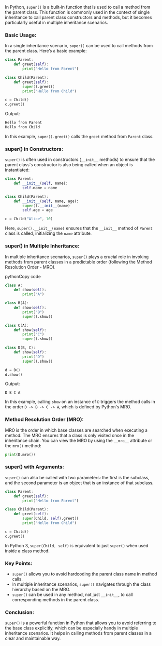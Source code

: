 
In Python, `super()` is a built-in function that is used to call a method from the parent class. This function is commonly used in the context of single inheritance to call parent class constructors and methods, but it becomes particularly useful in multiple inheritance scenarios.

### Basic Usage:

In a single inheritance scenario, `super()` can be used to call methods from the parent class. Here’s a basic example:


```python
class Parent:
    def greet(self):
        print("Hello from Parent")

class Child(Parent):
    def greet(self):
        super().greet()
        print("Hello from Child")

c = Child()
c.greet()
```


Output:

```markdown
Hello from Parent
Hello from Child
```

In this example, `super().greet()` calls the `greet` method from `Parent` class.

### super() in Constructors:

`super()` is often used in constructors (`__init__` methods) to ensure that the parent class's constructor is also being called when an object is instantiated:

```python
class Parent:
    def __init__(self, name):
        self.name = name

class Child(Parent):
    def __init__(self, name, age):
        super().__init__(name)
        self.age = age

c = Child("Alice", 10)
```

Here, `super().__init__(name)` ensures that the `__init__` method of `Parent` class is called, initializing the `name` attribute.

### super() in Multiple Inheritance:

In multiple inheritance scenarios, `super()` plays a crucial role in invoking methods from parent classes in a predictable order (following the Method Resolution Order - MRO).

pythonCopy code

```python
class A:
    def show(self):
        print("A")

class B(A):
    def show(self):
        print("B")
        super().show()

class C(A):
    def show(self):
        print("C")
        super().show()

class D(B, C):
    def show(self):
        print("D")
        super().show()

d = D()
d.show()
```

Output:

`D B C A`

In this example, calling `show` on an instance of `D` triggers the method calls in the order `D -> B -> C -> A`, which is defined by Python's MRO.

### Method Resolution Order (MRO):

MRO is the order in which base classes are searched when executing a method. The MRO ensures that a class is only visited once in the inheritance chain. You can view the MRO by using the `__mro__` attribute or the `mro()` method:


```python
print(D.mro())
```

### super() with Arguments:

`super()` can also be called with two parameters: the first is the subclass, and the second parameter is an object that is an instance of that subclass.

```python
class Parent:
    def greet(self):
        print("Hello from Parent")

class Child(Parent):
    def greet(self):
        super(Child, self).greet()
        print("Hello from Child")

c = Child()
c.greet()
```

In Python 3, `super(Child, self)` is equivalent to just `super()` when used inside a class method.

### Key Points:

- `super()` allows you to avoid hardcoding the parent class name in method calls.
- In multiple inheritance scenarios, `super()` navigates through the class hierarchy based on the MRO.
- `super()` can be used in any method, not just `__init__`, to call corresponding methods in the parent class.

### Conclusion:

`super()` is a powerful function in Python that allows you to avoid referring to the base class explicitly, which can be especially handy in multiple inheritance scenarios. It helps in calling methods from parent classes in a clear and maintainable way.